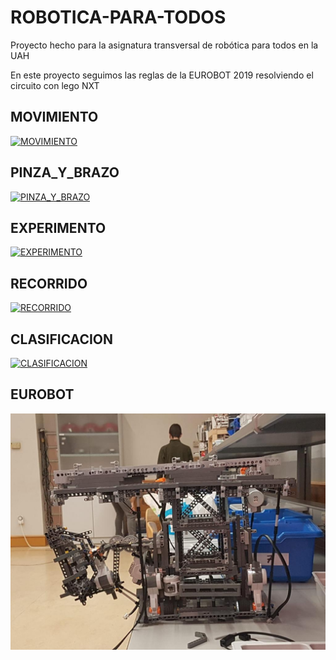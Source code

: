 # ROBOTICA-PARA-TODOS

Proyecto hecho para la asignatura transversal de robótica para todos en la UAH

En este proyecto seguimos las reglas de la EUROBOT 2019 resolviendo el circuito con lego NXT

## MOVIMIENTO
[![MOVIMIENTO](http://img.youtube.com/vi/eDtlJeve1g4/0.jpg)](https://youtu.be/eDtlJeve1g4)

## PINZA_Y_BRAZO
[![PINZA_Y_BRAZO](http://img.youtube.com/vi/9qLxXKEjcvA/0.jpg)](https://youtu.be/9qLxXKEjcvA)

## EXPERIMENTO
[![EXPERIMENTO](http://img.youtube.com/vi/w5wV5yRSfOs/0.jpg)](https://youtu.be/w5wV5yRSfOs)

## RECORRIDO
[![RECORRIDO](http://img.youtube.com/vi/_kXEVo65mwE/0.jpg)](https://youtu.be/_kXEVo65mwE)

## CLASIFICACION
[![CLASIFICACION](http://img.youtube.com/vi/auBwFaBb3n0/0.jpg)](https://youtu.be/auBwFaBb3n0)

## EUROBOT
![EUROBOT](./IMG/32cd387e-1b5a-4905-a240-5af8caf2ce2d.jpg "EUROBOT")

